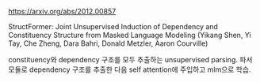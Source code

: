 https://arxiv.org/abs/2012.00857

StructFormer: Joint Unsupervised Induction of Dependency and
  Constituency Structure from Masked Language Modeling (Yikang Shen, Yi Tay, Che Zheng, Dara Bahri, Donald Metzler, Aaron Courville)

constituency와 dependency 구조를 모두 추출하는 unsupervised parsing. 파서 모듈로 dependency 구조를 추출한 다음 self attention에 주입하고 mlm으로 학습.